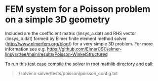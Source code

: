 # FEM system for a Poisson problem on a simple 3D geometry

Included are the coefficient matrix (linsys_a.dat) and RHS vector (linsys_b.dat) formed by Elmer finite element method solver (http://www.elmerfem.org/blog/) for a very simple 3D problem. For more information see e.g. https://github.com/ElmerCSC/elmer-linsys/tree/main/results/Poisson-WinkelStructured

To run this test case compile the solver in root mathlib directory and call:
> ./solver.o solver/tests/poisson/poisson_config.txt
